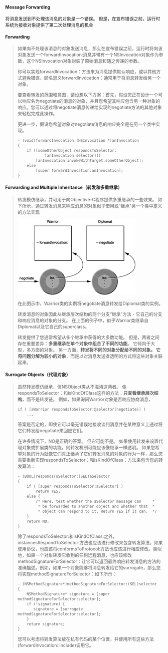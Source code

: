 #### Message Forwarding

将消息发送到不处理该消息的对象是一个错误。 但是，在宣布错误之前，运行时系统为接收对象提供了第二次处理消息的机会



#### Forwarding

> 如果向不处理该消息的对象发送消息，那么在宣布错误之前，运行时将向该对象发送一个forwardInvocation:消息并带有一个NSInvocation对象作为参数，这个NSInvocation对象封装了原始消息和随之传递的参数。
>
> 你可以实现forwardInvocation：方法来为消息提供默认响应，或以其他方式避免错误。顾名思义forwardInvocation：通常用于将消息转发给另一个对象。
>
> 要查看转发的范围和意图，请设想以下方案：首先，假设您正在设计一个可以响应名为negotiate的消息的对象，并且您希望其响应包含另一种对象的响应。您可以通过将negotiate消息传递给实现的negotiate方法的其他对象来轻松完成此操作。
>
> 更进一步，假设您希望对象对negotiate消息的响应完全是在另一个类中实现。
>
> ```
> - (void)forwardInvocation:(NSInvocation *)anInvocation
> {
>     if ([someOtherObject respondsToSelector:
>             [anInvocation selector]])
>         [anInvocation invokeWithTarget:someOtherObject];
>     else
>         [super forwardInvocation:anInvocation];
> }
> ```



#### Forwarding and Multiple Inheritance（转发和多重继承）

> 转发模仿继承，并可用于向Objective-C程序提供多重继承的一些效果。 如下所示，通过转发消息来响应消息的对象似乎借用或“继承”另一个类中定义的方法实现
>
> ![](/assets/Forwarding.png)
>
> 在此图示中，Warrior类的实例将negotiate消息转发给Diplomat类的实例。
>
> 转发消息的对象因此从继承层次结构的两个分支“继承”方法 - 它自己的分支和响应消息的对象的分支。 在上面的例子中，似乎Warrior类继承自Diplomat以及它自己的superclass。
>
> 转发提供了您通常希望从多个继承中获得的大多数功能。 但是，两者之间存在重要差异：**多重继承在单个对象中组合了不同的功能**。 它倾向于大型，多方面的对象。 另一方面，**转发将不同的对象分配给不同的对象。 它将问题分解为较小的对象**，而是以对消息发送者透明的方式将这些对象关联起来。



#### Surrogate Objects（代理对象）

> 虽然转发模仿继承，但NSObject类从不混淆这两者。 像respondsToSelector：和isKindOfClass这样的方法：**只查看继承层次结构**，而不是转发链。 例如，如果询问Warrior对象是否响应协商消息，
>
> ```
> if ( [aWarrior respondsToSelector:@selector(negotiate)] )
>     ...
> ```
>
> 答案是否定的，即使它可以毫无错误地接收谈判消息并在某种意义上通过将它们转发给negotiate来回应它们。
>
> 在许多情况下，NO是正确的答案。 但它可能不是。 如果使用转发来设置代理对象或扩展类的功能，则转发机制可能应该像继承一样透明。 如果您希望对象的行为就像它们真正继承了它们转发消息的对象的行为一样，那么您需要重新实现respondsToSelector：和isKindOfClass：方法来包含您的转发算法：
>
> ```
> - (BOOL)respondsToSelector:(SEL)aSelector
> {
>     if ( [super respondsToSelector:aSelector] )
>         return YES;
>     else {
>         /* Here, test whether the aSelector message can     *
>          * be forwarded to another object and whether that  *
>          * object can respond to it. Return YES if it can.  */
>     }
>     return NO;
> }
> ```
>
> 除了respondsToSelector:和isKindOfClass:之外，instancesRespondToSelector:方法也应该进行修改来包含转发算法。如果使用协议，也应该将conformsToProtocol:方法也应该进行相应修改。类似地，如果一个对象转发它收到的任何远程消息，也应该修改methodSignatureForSelector：让它可以返回最终响应转发消息的方法的准确描述。例如，如果一个对象能够将消息转发给它的surrogate，那么您将实现methodSignatureForSelector：如下所示：
>
> ```
> - (NSMethodSignature*)methodSignatureForSelector:(SEL)selector
> {
>     NSMethodSignature* signature = [super methodSignatureForSelector:selector];
>     if (!signature) {
>        signature = [surrogate methodSignatureForSelector:selector];
>     }
>     return signature;
> }
> ```
>
> 您可以考虑将转发算法放在私有代码的某个位置，并使用所有这些方法\(forwardInvocation: include\)调用它。



#### 

  


#### 



